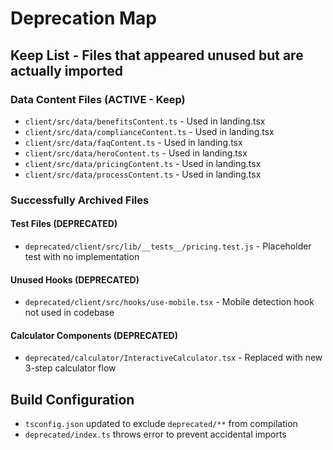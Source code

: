 # Deprecation Map

## Keep List - Files that appeared unused but are actually imported

### Data Content Files (ACTIVE - Keep)
- `client/src/data/benefitsContent.ts` - Used in landing.tsx
- `client/src/data/complianceContent.ts` - Used in landing.tsx  
- `client/src/data/faqContent.ts` - Used in landing.tsx
- `client/src/data/heroContent.ts` - Used in landing.tsx
- `client/src/data/pricingContent.ts` - Used in landing.tsx
- `client/src/data/processContent.ts` - Used in landing.tsx

### Successfully Archived Files

#### Test Files (DEPRECATED)
- `deprecated/client/src/lib/__tests__/pricing.test.js` - Placeholder test with no implementation

#### Unused Hooks (DEPRECATED)  
- `deprecated/client/src/hooks/use-mobile.tsx` - Mobile detection hook not used in codebase

#### Calculator Components (DEPRECATED)
- `deprecated/calculator/InteractiveCalculator.tsx` - Replaced with new 3-step calculator flow

## Build Configuration
- `tsconfig.json` updated to exclude `deprecated/**` from compilation
- `deprecated/index.ts` throws error to prevent accidental imports